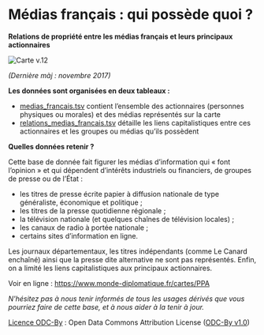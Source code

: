 # Médias français : qui possède quoi ?
**Relations de propriété entre les médias français et leurs principaux actionnaires**

![Carte v.12](https://www.monde-diplomatique.fr/IMG/png/PPAv10-2.png)

*(Dernière màj : novembre 2017)*

**Les données sont organisées en deux tableaux :**
- [medias_francais.tsv](https://github.com/mdiplo/Medias_francais/blob/master/medias_francais.tsv) contient l’ensemble des actionnaires (personnes physiques ou morales) et des médias représentés sur la carte
- [relations_medias_francais.tsv](https://github.com/mdiplo/Medias_francais/blob/master/relations_medias_francais.tsv) détaille les liens capitalistiques entre ces actionnaires et les groupes ou médias qu’ils possèdent

**Quelles données retenir ?**

Cette base de donnée fait figurer les médias d’information qui « font l’opinion » et qui dépendent d’intérêts industriels ou financiers, de groupes de presse ou de l’État :

- les titres de presse écrite papier à diffusion nationale de type généraliste, économique et politique ;
- les titres de la presse quotidienne régionale ;
- la télévision nationale (et quelques chaînes de télévision locales) ;
- les canaux de radio à portée nationale ;
- certains sites d’information en ligne.

Les journaux départementaux, les titres indépendants (comme Le Canard enchaîné) ainsi que la presse dite alternative ne sont pas représentés. Enfin, on a limité les liens capitalistiques aux principaux actionnaires. 

Voir en ligne : https://www.monde-diplomatique.fr/cartes/PPA 

*N'hésitez pas à nous tenir informés de tous les usages dérivés que vous pourriez faire de cette base, et à nous aider à la tenir à jour.*

[Licence ODC-By](https://github.com/mdiplo/Medias_francais/blob/master/LICENSE.txt) : Open Data Commons Attribution License ([ODC-By v1.0](https://opendatacommons.org/licenses/by/1.0/))

